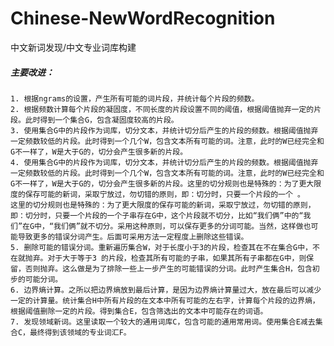 # Chinese-NewWordRecognition
中文新词发现/中文专业词库构建
##### 主要改进：
	1. 根据ngrams的设置，产生所有可能的词片段，并统计每个片段的频数。
	2. 根据频数计算每个片段的凝固度，不同长度的片段设置不同的阈值，根据阈值抛弃一定的片段。此时得到一个集合G，包含凝固度较高的片段。
	3. 使用集合G中的片段作为词库，切分文本，并统计切分后产生的片段的频数。根据阈值抛弃一定频数较低的片段。此时得到一个几个W，包含文本所有可能的词。注意，此时的W已经完全和G不一样了，W是大于G的，切分会产生很多新的片段。
	4. 使用集合G中的片段作为词库，切分文本，并统计切分后产生的片段的频数。根据阈值抛弃一定频数较低的片段。此时得到一个几个W，包含文本所有可能的词。注意，此时的W已经完全和G不一样了，W是大于G的，切分会产生很多新的片段。这里的切分规则也是特殊的：为了更大限度的保存可能的新词，采取宁放过，勿切错的原则，即：切分时，只要一个片段的一个 。
	这里的切分规则也是特殊的：为了更大限度的保存可能的新词，采取宁放过，勿切错的原则，即：切分时，只要一个片段的一个子串存在G中，这个片段就不切分，比如“我们俩”中的“我们”在G中，“我们俩”就不切分。采用这种原则，可以保存更多的分词可能。当然，这样做也可能导致更多的错误分词产生。后面可采用方法一定程度上删除这些错误。
	5. 删除可能的错误分词。重新遍历集合W，对于长度小于3的片段，检查其在不在集合G中，不在就抛弃。对于大于等于3 的片段，检查其所有可能的子串，如果其所有子串都在G中，则保留，否则抛弃。这么做是为了排除一些上一步产生的可能错误的分词。此时产生集合H，包含初步的可能分词。
	6. 边界熵计算。之所以把边界熵放到最后计算，是因为边界熵计算量过大，放在最后可以减少一定的计算量。统计集合H中所有片段的在文本中所有可能的左右字，计算每个片段的边界熵，根据阈值删除一定的片段。得到集合E，包含筛选出的文本中可能存在的词语。
	7. 发现领域新词。这里读取一个较大的通用词库C，包含可能的通用常用词。使用集合E减去集合C，最终得到该领域的专业词汇F。
